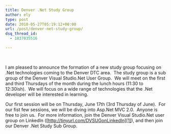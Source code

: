 ```yaml
---
title: Denver .Net Study Group
author: ely
type: post
date: 2010-05-27T05:19:12+00:00
url: /post/denver-net-study-group/
dsq_thread_id:
  - 1837035516

---
```

&#160;

I am pleased to announce the formation of a new study group focusing on .Net technologies coming to the Denver DTC area.&#160; The study group is a sub group of the Denver Visual Studio.Net User Group.&#160; We will meet on the first and third Thursdays of the month during the lunch hours (11:30 to 12:30ish).&#160; We will focus on a wide range of technologies that the .Net developer will be interested in learning. 

Our first session will be on Thursday, June 17th (3rd Thursday of June).&#160; For our fist few sessions, we will be diving into Asp.Net MVC 2.0.&#160; Anyone is free to join us.&#160; For more information, join the Denver Visual Studio.Net user group on LinkedIn ([http://tinyurl.com/DVSUGonLinkedIn][1]), and then join our Denver .Net Study Sub Group.&#160;

 [1]: http://tinyurl.com/DVSUGonLinkedIn "http://tinyurl.com/DVSUGonLinkedIn"